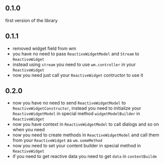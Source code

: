 ## 0.1.0

first version of the library

## 0.1.1

* removed widget field from wm
* you have no need to pass ``ReactiveWidgetModel`` and ``Stream`` to ``ReactiveWidget``
* instead using ``stream`` you need to use ```wm.controller``` in your ```ReactiveWidget```
* now you need just call your ```ReactiveWidget``` contructor to use it

## 0.2.0

* now you have no need to send ```ReactiveWidgetModel``` to ```ReactiveWidgetConstructor```, instead you need to initialize your ```ReactiveWidgetModel``` in special method ```widgetModelBuilder``` in ```ReactiveWidget```
* now you have context in ```ReactiveWidgetModel``` to call dialogs and so on when you need
* now you need to create methods in ```ReactiveWidgetModel``` and call them from your ```ReactiveWidget``` as ```wm.someMethod```
* now you need to set your content builder in special method in ```ReactiveWidget```
* if you need to get reactive data you need to get ```data``` in ```contentBuilde```